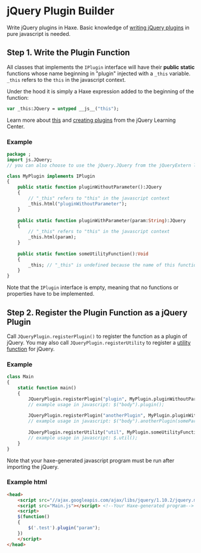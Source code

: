 jQuery Plugin Builder
=====================

Write jQuery plugins in Haxe. Basic knowledge of [writing jQuery plugins][jquery-plugin] in pure javascript is needed. 

## Step 1. Write the Plugin Function

All classes that implements the ```IPlugin``` interface will have their 
**public static** functions whose name beginning in "plugin" injected with a ```_this``` variable.
```_this``` refers to the ```this``` in the javascript context.

Under the hood it is simply a Haxe expression added to the beginning of the function: 
```haxe
var _this:JQuery = untyped __js__("this");
```
Learn more about [this][jquery-this] and [creating plugins][jquery-plugin] from the jQuery Learning Center.

### Example

```haxe
package ;
import js.JQuery;
// you can also choose to use the jQuery.JQuery from the jQueryExtern library

class MyPlugin implements IPlugin
{
	public static function pluginWithoutParameter():JQuery
	{
		// "_this" refers to "this" in the javascript context
		_this.html("pluginWithoutParameter");		
	}
	
	public static function pluginWithParameter(param:String):JQuery
	{
		// "_this" refers to "this" in the javascript context
		_this.html(param);		
	}
	
	public static function someUtilityFunction():Void
	{
		_this; // "_this" is undefined because the name of this function does not start with "plugin"	
	}
}
```
Note that the ```IPlugin``` interface is empty, meaning that no functions or properties have to be implemented.

## Step 2. Register the Plugin Function as a jQuery Plugin

Call ```JQueryPlugin.registerPlugin()``` to register the function as a plugin of jQuery. 
You may also call ```JQueryPlugin.registerUtility``` to register a [utility function][jquery-utility] for jQuery.

### Example

```haxe
class Main
{
	static function main() 
	{
		JQueryPlugin.registerPlugin("plugin", MyPlugin.pluginWithoutParameter);
		// example usage in javascript: $("body").plugin();
		
		JQueryPlugin.registerPlugin("anotherPlugin", MyPlugin.pluginWithParameter); 
		// example usage in javascript: $("body").anotherPlugin(someParameter);
		
		JQueryPlugin.registerUtility("util", MyPlugin.someUtilityFunction); 
		// example usage in javascript: $.util();		
	}
}
```

Note that your haxe-generated javascript program must be run after importing the jQuery.

### Example html
```html
<head>	
	<script src="//ajax.googleapis.com/ajax/libs/jquery/1.10.2/jquery.min.js"></script>
	<script src="Main.js"></script> <!--Your Haxe-generated program-->
	<script>	
	$(function()
	{		
		$('.test').plugin("param");
	})	
	</script>	
</head>
```

[jquery-this]: http://www.google.com/
[jquery-utility]: https://learn.jquery.com/using-jquery-core/utility-methods/
[jquery-plugin]: http://learn.jquery.com/plugins/basic-plugin-creation/